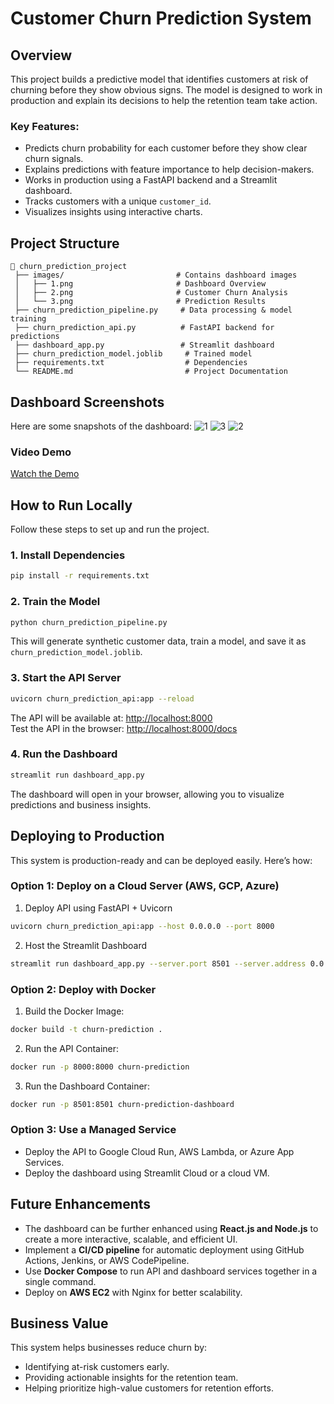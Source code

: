 # Customer Churn Prediction System

## Overview
This project builds a predictive model that identifies customers at risk of churning before they show obvious signs. The model is designed to work in production and explain its decisions to help the retention team take action.

### Key Features:
- Predicts churn probability for each customer before they show clear churn signals.
- Explains predictions with feature importance to help decision-makers.
- Works in production using a FastAPI backend and a Streamlit dashboard.
- Tracks customers with a unique `customer_id`.
- Visualizes insights using interactive charts.

## Project Structure
```
📂 churn_prediction_project
 ├── images/                         # Contains dashboard images
 │   ├── 1.png                       # Dashboard Overview
 │   ├── 2.png                       # Customer Churn Analysis
 │   └── 3.png                       # Prediction Results
 ├── churn_prediction_pipeline.py     # Data processing & model training
 ├── churn_prediction_api.py          # FastAPI backend for predictions
 ├── dashboard_app.py                 # Streamlit dashboard
 ├── churn_prediction_model.joblib     # Trained model
 ├── requirements.txt                  # Dependencies
 └── README.md                         # Project Documentation
```

## Dashboard Screenshots

Here are some snapshots of the dashboard:
![1](https://github.com/user-attachments/assets/ab058f79-3b10-4c54-8802-0e1396642a1f)
![3](https://github.com/user-attachments/assets/df70ab90-1625-46b5-afb4-47c3f8c9d61a)
![2](https://github.com/user-attachments/assets/b25e4aca-2081-4a15-9243-16a2d152a788)


### Video Demo  
[Watch the Demo](https://youtu.be/K190d7XJCwU)


## How to Run Locally
Follow these steps to set up and run the project.

### 1. Install Dependencies
```bash
pip install -r requirements.txt
```

### 2. Train the Model
```bash
python churn_prediction_pipeline.py
```
This will generate synthetic customer data, train a model, and save it as `churn_prediction_model.joblib`.

### 3. Start the API Server
```bash
uvicorn churn_prediction_api:app --reload
```
The API will be available at: [http://localhost:8000](http://localhost:8000)  
Test the API in the browser: [http://localhost:8000/docs](http://localhost:8000/docs)  

### 4. Run the Dashboard
```bash
streamlit run dashboard_app.py
```
The dashboard will open in your browser, allowing you to visualize predictions and business insights.

## Deploying to Production
This system is production-ready and can be deployed easily. Here’s how:

### Option 1: Deploy on a Cloud Server (AWS, GCP, Azure)
1. Deploy API using FastAPI + Uvicorn
```bash
uvicorn churn_prediction_api:app --host 0.0.0.0 --port 8000
```
2. Host the Streamlit Dashboard
```bash
streamlit run dashboard_app.py --server.port 8501 --server.address 0.0.0.0
```

### Option 2: Deploy with Docker
1. Build the Docker Image:
```bash
docker build -t churn-prediction .
```
2. Run the API Container:
```bash
docker run -p 8000:8000 churn-prediction
```
3. Run the Dashboard Container:
```bash
docker run -p 8501:8501 churn-prediction-dashboard
```

### Option 3: Use a Managed Service
- Deploy the API to Google Cloud Run, AWS Lambda, or Azure App Services.
- Deploy the dashboard using Streamlit Cloud or a cloud VM.

## Future Enhancements
- The dashboard can be further enhanced using **React.js and Node.js** to create a more interactive, scalable, and efficient UI.
- Implement a **CI/CD pipeline** for automatic deployment using GitHub Actions, Jenkins, or AWS CodePipeline.
- Use **Docker Compose** to run API and dashboard services together in a single command.
- Deploy on **AWS EC2** with Nginx for better scalability.

## Business Value
This system helps businesses reduce churn by:
- Identifying at-risk customers early.
- Providing actionable insights for the retention team.
- Helping prioritize high-value customers for retention efforts.

